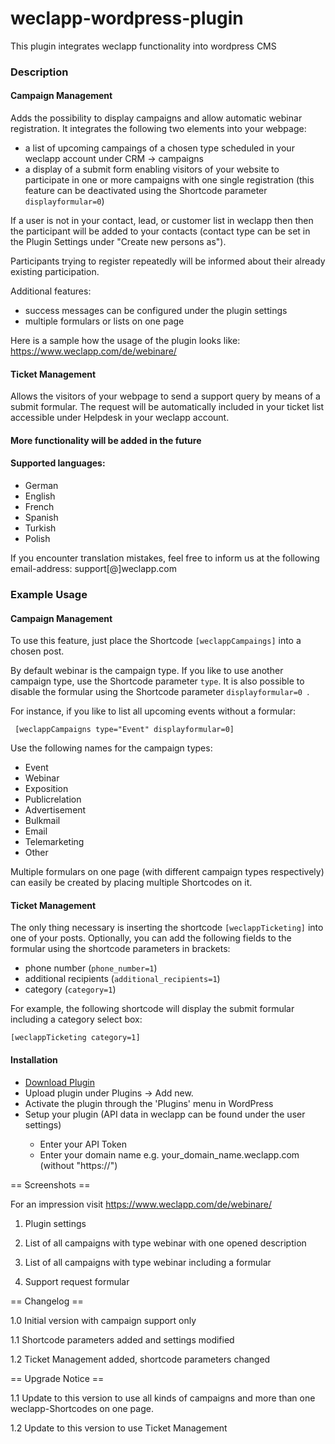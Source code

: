 # weclapp-wordpress-plugin

This plugin integrates weclapp functionality into wordpress CMS

<h3> Description </h3>

<h4> Campaign Management </h4>

Adds the possibility to display campaigns and allow automatic webinar registration. It integrates the following two elements into your webpage:

* a list of upcoming campaings of a chosen type scheduled in your weclapp account under CRM -> campaigns
* a display of a submit form enabling visitors of your website to participate in one or more campaigns with one single registration (this feature can be deactivated using the Shortcode parameter <code>displayformular=0</code>)

If a user is not in your contact, lead, or customer list in weclapp then then the participant will be added to your contacts (contact type can be set in the Plugin Settings under "Create new persons as").

Participants trying to register repeatedly will be informed about their already existing participation. 

Additional features: 

* success messages can be configured under the plugin settings
* multiple formulars or lists on one page 

Here is a sample how the usage of the plugin looks like: https://www.weclapp.com/de/webinare/

<h4> Ticket Management </h4>

Allows the visitors of your webpage to send a support query by means of a submit formular. The request will be automatically included in your ticket list accessible under Helpdesk in your weclapp account.

<h4> More functionality will be added in the future </h4>

<h4> Supported languages: </h4>

* German
* English
* French
* Spanish
* Turkish
* Polish

If you encounter translation mistakes, feel free to inform us at the following email-address: support[@]weclapp.com

<h3> Example Usage </h3>

<h4> Campaign Management </h4>

To use this feature, just place the Shortcode <code>[weclappCampaings]</code> into a chosen post. 

By default webinar is the campaign type. If you like to use another campaign type, use the Shortcode parameter <code>type</code>. It is also possible to disable the formular using the Shortcode parameter <code>displayformular=0 </code>. 

For instance, if you like to list all upcoming events without a formular:

<code> [weclappCampaigns type="Event" displayformular=0] </code>

Use the following names for the campaign types:

* Event
* Webinar
* Exposition 
* Publicrelation
* Advertisement
* Bulkmail
* Email
* Telemarketing
* Other

Multiple formulars on one page (with different campaign types respectively) can easily be created by placing multiple Shortcodes on it.

<h4> Ticket Management </h4>

The only thing necessary is inserting the shortcode <code>[weclappTicketing]</code> into one of your posts. 
Optionally, you can add the following fields to the formular using the shortcode parameters in brackets:

* phone number (<code>phone_number=1</code>)
* additional recipients (<code>additional_recipients=1</code>)
* category (<code>category=1</code>)

For example, the following shortcode will display the submit formular including a category select box:

<code>[weclappTicketing category=1]</code>
  

<h4>Installation</h4>
<ul>
<li><a href="https://github.com/ertanoe/wordpress-plugin/archive/master.zip">Download Plugin</a></li>
<li>Upload plugin under Plugins -> Add new.</li>
<li>Activate the plugin through the 'Plugins' menu in WordPress</li>
<li>Setup your plugin (API data in weclapp can be found under the user settings)</li>
<ul> 
  <li>Enter your API Token</li>
  <li>Enter your domain name e.g. your_domain_name.weclapp.com (without "https://")</li>
</ul>
</ul>


== Screenshots ==

For an impression visit https://www.weclapp.com/de/webinare/

1. Plugin settings

2. List of all campaigns with type webinar with one opened description

3. List of all campaigns with type webinar including a formular

4. Support request formular

== Changelog ==

1.0 Initial version with campaign support only

1.1 Shortcode parameters added and settings modified

1.2 Ticket Management added, shortcode parameters changed 

== Upgrade Notice ==

1.1 Update to this version to use all kinds of campaigns and more than one weclapp-Shortcodes on one page.

1.2 Update to this version to use Ticket Management 



  

